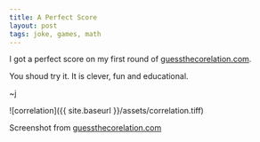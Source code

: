 ```yaml
---
title: A Perfect Score
layout: post
tags: joke, games, math
---
```


I got a perfect score on my first round of [guessthecorelation.com](guessthecorelation.com).

You shoud try it. It is clever, fun and educational.

~j

![correlation]({{ site.baseurl }}/assets/correlation.tiff)

Screenshot from [guessthecorelation.com](guessthecorelation.com)

